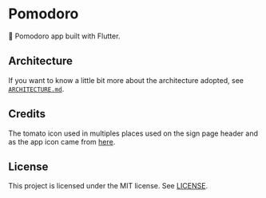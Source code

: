 # Pomodoro
🍅 Pomodoro app built with Flutter.

## Architecture
If you want to know a little bit more about the architecture adopted, see [`ARCHITECTURE.md`](./ARCHITECTURE.md).

## Credits
The tomato icon used in multiples places used on the sign page header and as the app icon came from [here](https://www.svgrepo.com/svg/120941/tomato).

## License
This project is licensed under the MIT license. See [LICENSE](./LICENSE).
